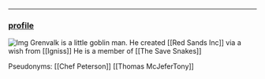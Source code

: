 ___
### [profile](https://www.dndbeyond.com/characters/82745980)
![Img](https://www.dndbeyond.com/avatars/28693/559/1581111423-82745980.jpeg)
Grenvalk is a little goblin man.
He created [[Red Sands Inc]] via a wish from [[Igniss]]
He is a member of [[The Save Snakes]]

Pseudonyms:
[[Chef Peterson]]
[[Thomas McJeferTony]]
